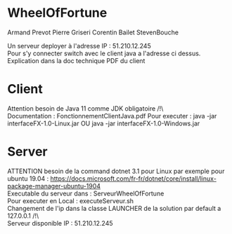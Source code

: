 # WheelOfFortune

Armand Prevot 
Pierre Griseri
Corentin Bailet
StevenBouche

Un serveur deployer à l'adresse IP : 51.210.12.245  
Pour s'y connecter switch avec le client java a l'adresse ci dessus. Explication dans la doc technique PDF du client  

# Client

Attention besoin de Java 11 comme JDK obligatoire /!\  
Documentation : FonctionnementClientJava.pdf
Pour executer : java -jar interfaceFX-1.0-Linux.jar OU java -jar interfaceFX-1.0-Windows.jar

# Server

ATTENTION besoin de la command dotnet 3.1 pour Linux par exemple pour ubuntu 19.04 : https://docs.microsoft.com/fr-fr/dotnet/core/install/linux-package-manager-ubuntu-1904  
Executable du serveur dans : ServeurWheelOfFortune  
Pour executer en Local : executeServeur.sh  
Changement de l'ip dans la classe LAUNCHER de la solution par default a 127.0.0.1 /!\  
Serveur disponible IP : 51.210.12.245 


